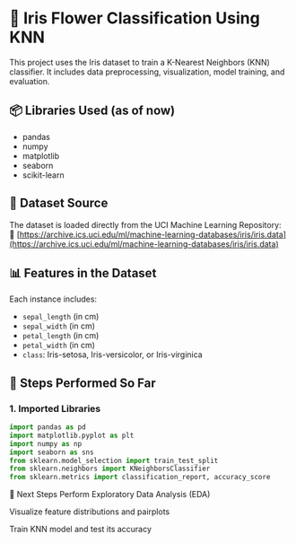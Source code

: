 # 🌸 Iris Flower Classification Using KNN

This project uses the Iris dataset to train a K-Nearest Neighbors (KNN) classifier. It includes data preprocessing, visualization, model training, and evaluation.

## 📦 Libraries Used (as of now)

- pandas
- numpy
- matplotlib
- seaborn
- scikit-learn

## 📁 Dataset Source

The dataset is loaded directly from the UCI Machine Learning Repository:  
🔗 [https://archive.ics.uci.edu/ml/machine-learning-databases/iris/iris.data](https://archive.ics.uci.edu/ml/machine-learning-databases/iris/iris.data)

## 📊 Features in the Dataset

Each instance includes:

- `sepal_length` (in cm)
- `sepal_width` (in cm)
- `petal_length` (in cm)
- `petal_width` (in cm)
- `class`: Iris-setosa, Iris-versicolor, or Iris-virginica

## 🧪 Steps Performed So Far

### 1. Imported Libraries

```python
import pandas as pd
import matplotlib.pyplot as plt
import numpy as np
import seaborn as sns
from sklearn.model_selection import train_test_split
from sklearn.neighbors import KNeighborsClassifier
from sklearn.metrics import classification_report, accuracy_score
```

🚀 Next Steps
Perform Exploratory Data Analysis (EDA)

Visualize feature distributions and pairplots

Train KNN model and test its accuracy


